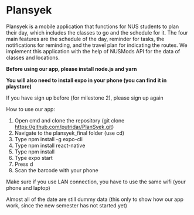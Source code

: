 # Plansyek

Plansyek is a mobile application that functions for NUS students to plan their day, which includes the classes to go and the schedule for it. The four main features are the schedule of the day, reminder for tasks, the notifications for reminding, and the travel plan for indicating the routes. We implement this application with the help of NUSMods API for the data of classes and locations.

**Before using our app, please install node.js and yarn**

**You will also need to install expo in your phone (you can find it in playstore)**

If you have sign up before (for milestone 2), please sign up again

How to use our app:

1. Open cmd and clone the repository (git clone https://github.com/putridar/PlanSyek.git)
2. Navigate to the plansyek_final folder (use cd)
3. Type npm install -g expo-cli
4. Type npm install react-native
5. Type npm install
6. Type expo start
7. Press d
8. Scan the barcode with your phone

Make sure if you use LAN connection, you have to use the same wifi (your phone and laptop)

Almost all of the date are still dummy data (this only to show how our app work, since the new semester has not started yet)

